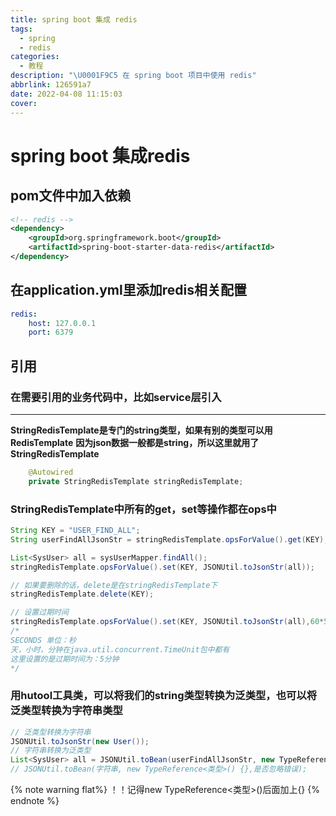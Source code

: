 ```yaml
---
title: spring boot 集成 redis
tags:
  - spring
  - redis
categories:
  - 教程
description: "\U0001F9C5 在 spring boot 项目中使用 redis"
abbrlink: 126591a7
date: 2022-04-08 11:15:03
cover:
---
```

# spring boot 集成redis
## pom文件中加入依赖
```xml
<!-- redis -->
<dependency>
    <groupId>org.springframework.boot</groupId>
    <artifactId>spring-boot-starter-data-redis</artifactId>
</dependency>
```
## 在application.yml里添加redis相关配置
```yml
redis:
    host: 127.0.0.1
    port: 6379
```
## 引用
### 在需要引用的业务代码中，比如service层引入
****
**StringRedisTemplate是专门的string类型，如果有别的类型可以用RedisTemplate**
**因为json数据一般都是string，所以这里就用了StringRedisTemplate**
```java
    @Autowired
    private StringRedisTemplate stringRedisTemplate;
```

### StringRedisTemplate中所有的get，set等操作都在ops中
```java
String KEY = "USER_FIND_ALL";
String userFindAllJsonStr = stringRedisTemplate.opsForValue().get(KEY);

List<SysUser> all = sysUserMapper.findAll();
stringRedisTemplate.opsForValue().set(KEY, JSONUtil.toJsonStr(all));

// 如果要删除的话，delete是在stringRedisTemplate下
stringRedisTemplate.delete(KEY);

// 设置过期时间
stringRedisTemplate.opsForValue().set(KEY, JSONUtil.toJsonStr(all),60*5, TimeUnit.SECONDS);
/*
SECONDS 单位：秒
天，小时，分钟在java.util.concurrent.TimeUnit包中都有
这里设置的是过期时间为：5分钟
*/
```

### 用hutool工具类，可以将我们的string类型转换为泛类型，也可以将泛类型转换为字符串类型
```java
// 泛类型转换为字符串
JSONUtil.toJsonStr(new User());
// 字符串转换为泛类型
List<SysUser> all = JSONUtil.toBean(userFindAllJsonStr, new TypeReference<List<SysUser>>() {},true);
// JSONUtil.toBean(字符串, new TypeReference<类型>() {},是否忽略错误);
```
{% note warning flat%}
！！记得new TypeReference<类型>()后面加上{}
{% endnote %}